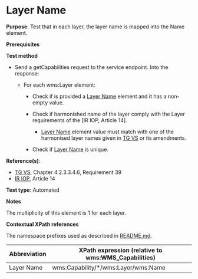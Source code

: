 # Layer Name

**Purpose**: Test that in each layer, the layer name is mapped into the Name element.

**Prerequisites**

**Test method**

* Send a getCapabilities request to the service endpoint. Into the response:

  * For each wms:Layer element:

    * Check if is provided a [Layer Name](#layerName) element and it has a non-empty value.

    * Check if harmonished name of the layer comply with the Layer requirements of the [IR IOP, Article 14]. 
      * [Layer Name](#layerName) element value must match with one of the harmonised layer names given in [TG VS](./README.md#ref_TG_VS) or its amendments.

    * Check if [Layer Name](#layerName) is unique.

**Reference(s)**:
* [TG VS](./README.md#ref_TG_VS), Chapter 4.2.3.3.4.6, Requirement 39
* [IR IOP](./README.md#ref_IR_IOP), Article 14

**Test type**: Automated

**Notes**

The multiplicity of this element is 1 for each layer.

**Contextual XPath references**

The namespace prefixes used as described in [README.md](./README.md#namespaces).

Abbreviation                                               |  XPath expression (relative to wms:WMS_Capabilities)
---------------------------------------------------------- | -------------------------------------------------------------------------
Layer Name <a name="layerName"></a> | wms:Capability/*/wms:Layer/wms:Name
